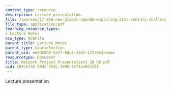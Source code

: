 ```yaml
---
content_type: resource
description: Lecture presentation.
file: /courses/17-918-new-global-agenda-exploring-21st-century-challenges-through-innovations-in-information-technologies-january-iap-2006/c68cb73348d2b53c35853e73ae8ec221_Network_Project_Presentation3_28_06.pdf
file_type: application/pdf
learning_resource_types:
- Lecture Notes
ocw_type: OCWFile
parent_title: Lecture Notes
parent_type: CourseSection
parent_uid: ee6d59b6-4a77-9dc8-2102-137a0e2aaaee
resourcetype: Document
title: Network_Project_Presentation3_28_06.pdf
uid: c68cb733-48d2-b53c-3585-3e73ae8ec221
---
```

Lecture presentation.

